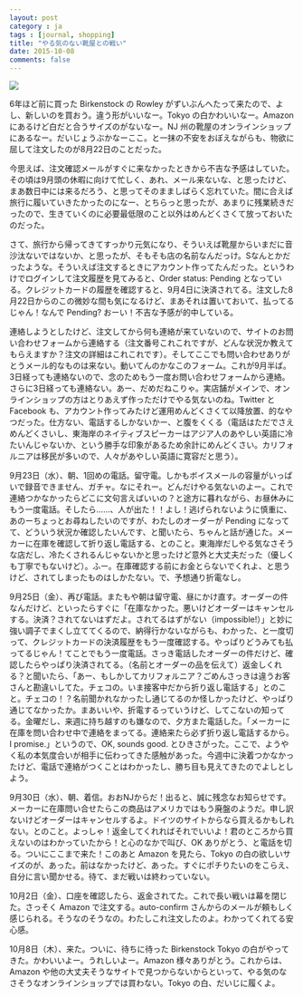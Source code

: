 ```yaml
---
layout: post
category : ja
tags : [journal, shopping]
title: "やる気のない靴屋との戦い"
date: 2015-10-08
comments: false
---
```


![](https://lh3.googleusercontent.com/-HAE0Qk-aPqM/VqeL_YOX0FI/AAAAAAADPPQ/vy3ZfOgMyiw/s800-Ic42/DSC00036.JPG)

6年ほど前に買った Birkenstock の Rowley がずいぶんへたって来たので、よし、新しいのを買おう。違う形がいいなー。Tokyo の白かわいいなー。Amazon にあるけど白だと合うサイズのがないなー。NJ 州の靴屋のオンラインショップにあるなー。だいじょうぶかなーここ。と一抹の不安をおぼえながらも、物欲に屈して注文したのが8月22日のことだった。

今思えば、注文確認メールがすぐに来なかったときから不吉な予感はしていた。その頃は9月頭の休暇に向けて忙しく、あれ、メール来ないな、と思ったけど、まあ数日中には来るだろう、と思ってそのまましばらく忘れていた。間に合えば旅行に履いていきたかったのになー、とちらっと思ったが、あまりに残業続きだったので、生きていくのに必要最低限のこと以外はめんどくさくて放っておいたのだった。

さて、旅行から帰ってきてすっかり元気になり、そういえば靴屋からいまだに音沙汰ないではないか、と思ったが、そもそも店の名前なんだっけ。Sなんとかだったような。そういえば注文するときにアカウント作ってたんだった。というわけでログインして注文履歴を見てみると、Order status: Pending となっている。クレジットカードの履歴を確認すると、9月4日に決済されてる。注文した8月22日からのこの微妙な間も気になるけど、まあそれは置いておいて、払ってるじゃん！なんで Pending? おーい！不吉な予感が的中している。

連絡しようとしたけど、注文してから何も連絡が来ていないので、サイトのお問い合わせフォームから連絡する（注文番号これこれですが、どんな状況か教えてもらえますか？注文の詳細はこれこれです）。そしてここでも問い合わせありがとうメール的なものは来ない。動いてんのかなこのフォーム。これが9月半ば。3日経っても連絡ないので、念のためもう一度お問い合わせフォームから連絡。さらに3日経っても連絡ない。あー、だめだねこりゃ。実店舗がメインで、オンラインショップの方はとりあえず作っただけでやる気ないのね。Twitter と Facebook も、アカウント作ってみたけど運用めんどくさくて以降放置、的なやつだった。仕方ない、電話するしかないかー、と腹をくくる（電話はただでさえめんどくさいし、東海岸のネイティブスピーカーはアジア人のあやしい英語に冷たいんじゃないか、という勝手な印象があるため余計にめんどくさい。カリフォルニアは移民が多いので、人々があやしい英語に寛容だと思う）。

9月23日（水）、朝、1回めの電話。留守電。しかもボイスメールの容量がいっぱいで録音できません、ガチャ。なにそれー。どんだけやる気ないのよー。これで連絡つかなかったらどこに文句言えばいいの？と途方に暮れながら、お昼休みにもう一度電話。そしたら……、人が出た！！よし！逃げられないように慎重に、あのーちょっとお尋ねしたいのですが、わたしのオーダーが Pending になってて、どういう状況か確認したいんです、と聞いたら、ちゃんと話が通じた。メーカーに在庫を確認して折り返し電話する、とのこと。東海岸だしやる気なさそうな店だし、冷たくされるんじゃないかと思ったけど意外と大丈夫だった（優しくも丁寧でもないけど）。ふー。在庫確認する前にお金とらないでくれよ、と思うけど、されてしまったものはしかたない。で、予想通り折電なし。

9月25日（金）、再び電話。またもや朝は留守電、昼にかけ直す。オーダーの件なんだけど、といったらすぐに「在庫なかった。悪いけどオーダーはキャンセルする。決済？されてないはずだよ。されてるはずがない（impossible!）」と妙に強い調子でまくし立ててくるので、納得行かないながらも、わかった、と一度切って、クレジットカードの決済履歴をもう一度確認する。やっぱりどうみても払ってるじゃん！てことでもう一度電話。さっき電話したオーダーの件だけど、確認したらやっぱり決済されてる。（名前とオーダーの品を伝えて）返金しくれる？と聞いたら、「あー、もしかしてカリフォルニア？ごめんさっきは違うお客さんと勘違いしてた。チェコの。いま接客中だから折り返し電話する」とのこと。チェコの！？名前聞かれなかったし通じてるのか怪しかったけど、やっぱり通じてなかったか。まあいいや、折電するっていうけど、してこないの知ってる。金曜だし、来週に持ち越すのも嫌なので、夕方また電話した。「メーカーに在庫を問い合わせ中で連絡をまってる。連絡来たら必ず折り返し電話するから。I promise.」というので、OK, sounds good. とひきさがった。ここで、ようやく私の本気度合いが相手に伝わってきた感触があった。今週中に決着つかなかったけど、電話で連絡がつくことはわかったし、勝ち目も見えてきたのでよしとしよう。

9月30日（水）、朝、着信。おおNJからだ！出ると、誠に残念なお知らせです。メーカーに在庫問い合せたらこの商品はアメリカではもう廃盤のようだ。申し訳ないけどオーダーはキャンセルするよ。ドイツのサイトからなら買えるかもしれない。とのこと。よっしゃ！返金してくれればそれでいいよ！君のところから買えないのはわかっていたから！と心のなかで叫び、OK ありがとう、と電話を切る。ついにここまで来た！このあと Amazon を見たら、Tokyo の白の欲しいサイズのが、あった。前はなかったけど、あった。すぐにポチりたいのをこらえ、自分に言い聞かせる。待て、まだ戦いは終わっていない。

10月2日（金）、口座を確認したら、返金されてた。これで長い戦いは幕を閉じた。さっそく Amazon で注文する。auto-confirm さんからのメールが頼もしく感じられる。そうなのそうなの。わたしこれ注文したのよ。わかってくれてる安心感。

10月8日（木）、来た。ついに、待ちに待った Birkenstock Tokyo の白がやってきた。かわいいよー。うれしいよー。Amazon 様々ありがとう。これからは、Amazon や他の大丈夫そうなサイトで見つからないからといって、やる気のなさそうなオンラインショップでは買わない。Tokyo の白、だいじに履くよ。

